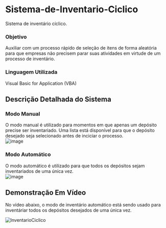 # Sistema-de-Inventario-Ciclico
Sistema de inventário cíclico.


### Objetivo 
Auxiliar com um processo rápido de seleção de itens de forma aleatória para que empresas não precisem parar suas atividades em virtude de um processo de inventário. </br>

### Linguagem Utilizada
Visual Basic for Application (VBA) </br>
## Descrição Detalhada do Sistema

### Modo Manual
O modo manual é utilizado para momentos em que apenas um depósito precise ser inventariado. Uma lista está disponível para que o depósito desejado seja selecionado antes de inciciar o processo. </br>
![image](https://github.com/GabrielHirt/Sistema-de-Inventario-Ciclico/assets/98654562/9025c4fe-82af-4675-87a1-0e3d6477b9e0)

### Modo Automático
O modo automático é utilizado para que todos os depósitos sejam inventariados de uma única vez. </br>
![image](https://github.com/GabrielHirt/Sistema-de-Inventario-Ciclico/assets/98654562/64d86459-1b0c-429f-9ff4-b3eca75abe35)

## Demonstração Em Vídeo
No vídeo abaixo, o modo de inventário automático está sendo usado para inventáriar todos os depósitos desejados de uma única vez.

![InventarioCiclico](https://github.com/GabrielHirt/Sistema-de-Inventario-Ciclico/assets/98654562/1c63ffd6-6837-46fa-8b20-8af7e5d547d6)



